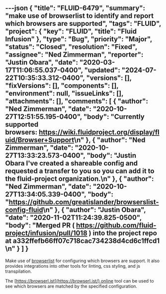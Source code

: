 ---json
{
  "title": "FLUID-6479",
  "summary": "make use of browserlist to identify and report which browsers are supported",
  "tags": "FLUID",
  "project": {
    "key": "FLUID",
    "title": "Fluid Infusion"
  },
  "type": "Bug",
  "priority": "Major",
  "status": "Closed",
  "resolution": "Fixed",
  "assignee": "Ned Zimmerman",
  "reporter": "Justin Obara",
  "date": "2020-03-17T11:06:55.037-0400",
  "updated": "2024-07-22T10:35:33.312-0400",
  "versions": [],
  "fixVersions": [],
  "components": [],
  "environment": null,
  "issueLinks": [],
  "attachments": [],
  "comments": [
    {
      "author": "Ned Zimmerman",
      "date": "2020-10-27T12:51:55.195-0400",
      "body": "Currently supported browsers: <https://wiki.fluidproject.org/display/fluid/Browser+Support>\n"
    },
    {
      "author": "Ned Zimmerman",
      "date": "2020-10-27T13:33:23.573-0400",
      "body": "Justin Obara I've created a shareable config and requested a transfer to you so you can add it to the fluid-project organization.\n"
    },
    {
      "author": "Ned Zimmerman",
      "date": "2020-10-27T13:34:05.339-0400",
      "body": "<https://github.com/greatislander/browserslist-config-fluid>\n"
    },
    {
      "author": "Justin Obara",
      "date": "2020-11-02T11:24:39.825-0500",
      "body": "Merged PR ( <https://github.com/fluid-project/infusion/pull/1018> ) into the project repo at a332ffefb66ff07c718cac734238d4cd6c1ffcd1\n"
    }
  ]
}
---
Make use of [browserlist](https://github.com/browserslist/browserslist) for configuring which browsers are support. It also provides integrations into other tools for linting, css styling, and js transpilation. 

The [https://browserl.ist](https://browserl.ist/) online tool can be used to see which browsers are matched by the specified configuration.

        